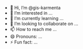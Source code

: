 - 👋 Hi, I’m @gis-karmenta
- 👀 I’m interested in ...
- 🌱 I’m currently learning ...
- 💞️ I’m looking to collaborate on ...
- 📫 How to reach me ...
- 😄 Pronouns: ...
- ⚡ Fun fact: ...

<!---
gis-karmenta/gis-karmenta is a ✨ special ✨ repository because its `README.md` (this file) appears on your GitHub profile.
You can click the Preview link to take a look at your changes.
--->
